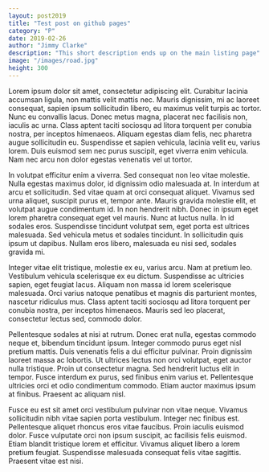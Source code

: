 ```yaml
---
layout: post2019
title: "Test post on github pages"
category: "P"
date: 2019-02-26
author: "Jimmy Clarke"
description: "This short description ends up on the main listing page"
image: "/images/road.jpg"
height: 300
---
```

Lorem ipsum dolor sit amet, consectetur adipiscing elit. Curabitur lacinia accumsan ligula, non mattis velit mattis nec. Mauris dignissim, mi ac laoreet consequat, sapien ipsum sollicitudin libero, eu maximus velit turpis ac tortor. Nunc eu convallis lacus. Donec metus magna, placerat nec facilisis non, iaculis ac urna. Class aptent taciti sociosqu ad litora torquent per conubia nostra, per inceptos himenaeos. Aliquam egestas diam felis, nec pharetra augue sollicitudin eu. Suspendisse et sapien vehicula, lacinia velit eu, varius lorem. Duis euismod sem nec purus suscipit, eget viverra enim vehicula. Nam nec arcu non dolor egestas venenatis vel ut tortor.

In volutpat efficitur enim a viverra. Sed consequat non leo vitae molestie. Nulla egestas maximus dolor, id dignissim odio malesuada at. In interdum at arcu et sollicitudin. Sed vitae quam at orci consequat aliquet. Vivamus sed urna aliquet, suscipit purus et, tempor ante. Mauris gravida molestie elit, et volutpat augue condimentum id. In non hendrerit nibh. Donec in ipsum eget lorem pharetra consequat eget vel mauris. Nunc at luctus nulla. In id sodales eros. Suspendisse tincidunt volutpat sem, eget porta est ultrices malesuada. Sed vehicula metus et sodales tincidunt. In sollicitudin quis ipsum ut dapibus. Nullam eros libero, malesuada eu nisi sed, sodales gravida mi.

Integer vitae elit tristique, molestie ex eu, varius arcu. Nam at pretium leo. Vestibulum vehicula scelerisque ex eu dictum. Suspendisse ac ultricies sapien, eget feugiat lacus. Aliquam non massa id lorem scelerisque malesuada. Orci varius natoque penatibus et magnis dis parturient montes, nascetur ridiculus mus. Class aptent taciti sociosqu ad litora torquent per conubia nostra, per inceptos himenaeos. Mauris sed leo placerat, consectetur lectus sed, commodo dolor.

Pellentesque sodales at nisi at rutrum. Donec erat nulla, egestas commodo neque et, bibendum tincidunt ipsum. Integer commodo purus eget nisl pretium mattis. Duis venenatis felis a dui efficitur pulvinar. Proin dignissim laoreet massa ac lobortis. Ut ultrices lectus non orci volutpat, eget auctor nulla tristique. Proin ut consectetur magna. Sed hendrerit luctus elit in tempor. Fusce interdum ex purus, sed finibus enim varius et. Pellentesque ultricies orci et odio condimentum commodo. Etiam auctor maximus ipsum at finibus. Praesent ac aliquam nisl.

Fusce eu est sit amet orci vestibulum pulvinar non vitae neque. Vivamus sollicitudin nibh vitae sapien porta vestibulum. Integer nec finibus est. Pellentesque aliquet rhoncus eros vitae faucibus. Proin iaculis euismod dolor. Fusce vulputate orci non ipsum suscipit, ac facilisis felis euismod. Etiam blandit tristique lorem et efficitur. Vivamus aliquet libero a lorem pretium feugiat. Suspendisse malesuada consequat felis vitae sagittis. Praesent vitae est nisi.
